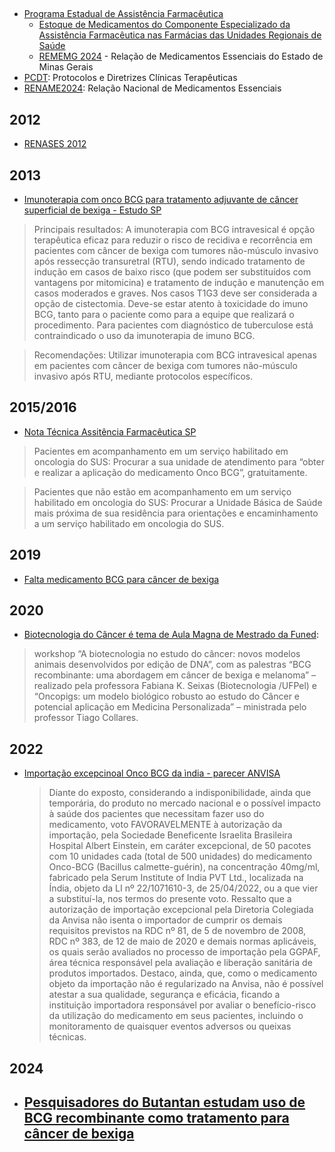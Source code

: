 ##
- [Programa Estadual de Assistência Farmacêutica ](https://www.saude.mg.gov.br/obtermedicamentos/)
  - [Estoque de Medicamentos do Componente Especializado da Assistência Farmacêutica nas Farmácias das Unidades Regionais de Saúde](https://www.saude.mg.gov.br/wp-content/uploads/2025/03/Estoque-Medicamentos-CEAF_Unidades-Regionais-de-Saude_28-03-2025-1.pdf)
  - [REMEMG 2024](https://www.saude.mg.gov.br/wp-content/uploads/2025/01/REMEMG_2024.pdf) - Relação de Medicamentos Essenciais do Estado de Minas Gerais
- [PCDT](https://www.gov.br/saude/pt-br/assuntos/pcdt): Protocolos e Diretrizes Clínicas Terapêuticas
- [RENAME2024](https://bvsms.saude.gov.br/bvs/publicacoes/relacao_nacional_medicamentos_2024.pdf): Relação Nacional de Medicamentos Essenciais

## 2012
- [RENASES 2012](https://bvsms.saude.gov.br/bvs/publicacoes/relacao_nacional_acoes_saude.pdf)

## 2013

- [Imunoterapia com onco BCG para tratamento adjuvante de câncer superficial de bexiga - Estudo SP](https://www.saude.sp.gov.br/resources/instituto-de-saude/homepage/nucleos/nucleo-de-analise-e-projetos-de-avaliacao-de-tecnologias-de-saude/ptc_onco_bcg_com_capa.pdf)

> Principais resultados: A imunoterapia com BCG intravesical é opção terapêutica eficaz para reduzir o risco de recidiva e recorrência em pacientes com câncer de bexiga com tumores não-músculo invasivo após ressecção transuretral (RTU), sendo indicado
tratamento de indução em casos de baixo risco (que podem ser substituídos com vantagens por mitomicina) e tratamento de indução e manutenção em casos moderados e graves. Nos casos T1G3 deve ser considerada a opção de cistectomia. Deve-se estar atento à toxicidade do imuno BCG, tanto para o paciente como para a equipe que realizará o procedimento. Para pacientes com diagnóstico de tuberculose está contraindicado o uso da imunoterapia de imuno BCG.

> Recomendações: Utilizar imunoterapia com BCG intravesical apenas em pacientes com câncer de bexiga com tumores não-músculo invasivo após RTU, mediante protocolos específicos.

## 2015/2016

- [Nota Técnica Assitência Farmacêutica SP](https://www.saude.sp.gov.br/resources/ses/perfil/gestor/assistencia-farmaceutica/notas-tecnicas/nota_tecnica_06_assist_farm_2015_2v.pdf)

> Pacientes em acompanhamento em um serviço habilitado em oncologia do SUS: Procurar a sua unidade de atendimento para “obter e realizar a aplicação do medicamento Onco BCG”, gratuitamente.

> Pacientes que não estão em acompanhamento em um serviço habilitado em oncologia do SUS: Procurar a Unidade Básica de Saúde mais próxima de sua residência para orientações e encaminhamento a um serviço habilitado em oncologia do SUS.


## 2019

- [Falta medicamento BCG para câncer de bexiga](https://www.bbc.com/portuguese/brasil-50243246#:~:text=%22Me%20informaram%20que%20ele%20s%C3%B3,que%20acabou%20paralisando%20sua%20produ%C3%A7%C3%A3o.&text=Segundo%20a%20Anvisa%2C%20a%20interdi%C3%A7%C3%A3o,no%20primeiro%20trimestre%20de%202020.)

## 2020

- [Biotecnologia do Câncer é tema de Aula Magna de Mestrado da Funed](https://www.saude.mg.gov.br/noticias/biotecnologia-do-cancer-e-tema-de-aula-magna-de-mestrado-da-funed/):

 > workshop “A biotecnologia no estudo do câncer: novos modelos animais desenvolvidos por edição de DNA”, com as palestras “BCG recombinante: uma abordagem em câncer de bexiga e melanoma” – realizado pela professora Fabiana K. Seixas (Biotecnologia /UFPel) e “Oncopigs: um modelo biológico robusto ao estudo do Câncer e potencial aplicação em Medicina Personalizada” – ministrada pelo professor Tiago Collares.

## 2022

- [Importação excepcinoal Onco BCG da ìndia - parecer ANVISA](https://www.gov.br/anvisa/pt-br/composicao/diretoria-colegiada/reunioes-da-diretoria/votos-dos-circuitos-deliberativos-1/2022/cd-602-2022-voto.pdf)

  > Diante do exposto, considerando a indisponibilidade, ainda que temporária, do produto no mercado nacional e o possível impacto à saúde dos pacientes que necessitam
fazer uso do medicamento, voto FAVORAVELMENTE à autorização da importação, pela Sociedade Beneficente Israelita Brasileira Hospital Albert Einstein, em
caráter excepcional, de 50 pacotes com 10 unidades cada (total de 500 unidades) do medicamento Onco-BCG (Bacillus calmette-guérin), na concentração 40mg/ml, fabricado
pela Serum Institute of India PVT Ltd., localizada na Índia, objeto da LI nº 22/1071610-3, de 25/04/2022, ou a que vier a substituí-la, nos termos do presente voto.
Ressalto que a autorização de importação excepcional pela Diretoria Colegiada da Anvisa não isenta o importador de cumprir os demais requisitos previstos na RDC nº 81, de
5 de novembro de 2008, RDC nº 383, de 12 de maio de 2020 e demais normas aplicáveis, os quais serão avaliados no processo de importação pela GGPAF, área técnica responsável pela
avaliação e liberação sanitária de produtos importados.
  > Destaco, ainda, que, como o medicamento objeto da importação não é regularizado na Anvisa, não é possível atestar a sua qualidade, segurança e eficácia, ficando a instituição importadora responsável por avaliar o benefício-risco da utilização do medicamento em seus pacientes, incluindo o monitoramento de quaisquer eventos adversos ou queixas técnicas.

## 2024
  
- [Pesquisadores do Butantan estudam uso de BCG recombinante como tratamento para câncer de bexiga](https://butantan.gov.br/noticias/pesquisadores-do-butantan-estudam-uso-de-bcg-recombinante-como-tratamento-para-cancer-de-bexiga#:~:text=O%20tratamento%20consiste%20em%20cirurgia,de%20um%20cateter%20na%20uretra.)
  - 
